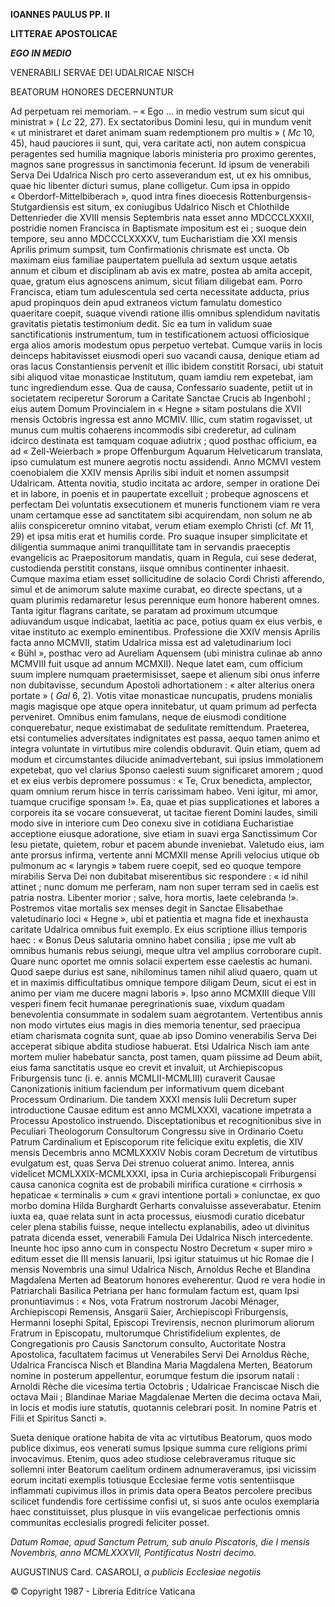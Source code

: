 **IOANNES PAULUS PP. II**

**LITTERAE** **APOSTOLICAE**

***EGO IN MEDIO***

VENERABILI SERVAE DEI UDALRICAE NISCH

BEATORUM HONORES DECERNUNTUR

Ad perpetuam rei memoriam. – « Ego ... in medio vestrum sum sicut qui ministrat » ( *Lc* 22, 27). Ex sectatoribus Domini Iesu, qui in mundum venit « ut ministraret et daret animam suam redemptionem pro multis » ( *Mc* 10, 45), haud pauciores ii sunt, qui, vera caritate acti, non autem conspicua peragentes sed humilia magnique laboris ministeria pro proximo gerentes, magnos sane progressus in sanctimonia fecerunt. Id ipsum de venerabili Serva Dei Udalrica Nisch pro certo asseverandum est, ut ex his omnibus, quae hic libenter dicturi sumus, plane colligetur. Cum ipsa in oppido « Oberdorf-Mittelbiberach », quod intra fines dioecesis Rottenburgensis-Stutgardiensis est situm, ex coniugibus Udalrico Nisch et Chlothilde Dettenrieder die XVIII mensis Septembris nata esset anno MDCCCLXXXII, postridie nomen Francisca in Baptismate impositum est ei ; suoque dein tempore, seu anno MDCCCLXXXXV, tum Eucharistiam die XXI mensis Aprilis primum sumpsit, tum Confirmationis chrismate est uncta. Ob maximam eius familiae paupertatem puellula ad sextum usque aetatis annum et cibum et disciplinam ab avis ex matre, postea ab amita accepit, quae, gratum eius agnoscens animum, sicut filiam diligebat eam. Porro Francisca, etiam tum adulescentula sed certa necessitate adducta, prius apud propinquos dein apud extraneos victum famulatu domestico quaeritare coepit, suaque vivendi ratione illis omnibus splendidum navitatis gravitatis pietatis testimonium dedit. Sic ea tum in validum suae sanctificationis instrumentum, tum in testificationem actuosi officiosique erga alios amoris modestum opus perpetuo vertebat. Cumque variis in locis deinceps habitavisset eiusmodi operi suo vacandi causa, denique etiam ad oras lacus Constantiensis pervenit et illic ibidem constitit Rorsaci, ubi statuit sibi aliquod vitae monasticae Institutum, quam iamdiu rem expetebat, iam tunc ingrediendum esse. Qua de causa, Confessario suadente, petiit ut in societatem reciperetur Sororum a Caritate Sanctae Crucis ab Ingenbohl ; eius autem Domum Provincialem in « Hegne » sitam postulans die XVII mensis Octobris ingressa est anno MCMIV. Illic, cum statim rogavisset, ut munus cum multis cohaerens incommodis sibi crederetur, ad culinam idcirco destinata est tamquam coquae adiutrix ; quod posthac officium, ea ad « Zell-Weierbach » prope Offenburgum Aquarum Helveticarum translata, ipso cumulatum est munere aegrotis noctu assidendi. Anno MCMVI vestem coenobialem die XXIV mensis Aprilis sibi induit et nomen assumpsit Udalricam. Attenta novitia, studio incitata ac ardore, semper in oratione Dei et in labore, in poenis et in paupertate excelluit ; probeque agnoscens et perfectam Dei voluntatis exsecutionem et muneris functionem viam re vera unam certamque esse ad sanctitatem sibi acquirendam, non solum ne ab aliis conspiceretur omnino vitabat, verum etiam exemplo Christi (cf. *Mt* 11, 29) et ipsa mitis erat et humilis corde. Pro suaque insuper simplicitate et diligentia summaque animi tranquillitate tam in servandis praeceptis evangelicis ac Praepositorum mandatis, quam in Regula, cui sese dederat, custodienda perstitit constans, iisque omnibus continenter inhaesit. Cumque maxima etiam esset sollicitudine de solacio Cordi Christi afferendo, simul et de animorum salute maxime curabat, eo directe spectans, ut a quam plurimis redamaretur Iesus perennique eum honore haberent omnes. Tanta igitur flagrans caritate, se paratam ad proximum utcumque adiuvandum usque indicabat, laetitia ac pace, potius quam ex eius verbis, e vitae instituto ac exemplo eminentibus. Professione die XXIV mensis Aprilis facta anno MCMVII, statim Udalrica missa est ad valetudinarium loci « Bühl », posthac vero ad Aureliam Aquensem (ubi ministra culinae ab anno MCMVIII fuit usque ad annum MCMXII). Neque latet eam, cum officium suum implere numquam praetermisisset, saepe et alienum sibi onus inferre non dubitavisse, secundum Apostoli adhortationem : « alter alterius onera portate » ( *Gal* 6, 2). Votis vitae monasticae nuncupatis, prudens monialis magis magisque ope atque opera innitebatur, ut quam primum ad perfecta perveniret. Omnibus enim famulans, neque de eiusmodi conditione conquerebatur, neque existimabat de sedulitate remittendum. Praeterea, etsi contumelies adversitates indignitates est passa, aequo tamen animo et integra voluntate in virtutibus mire colendis obduravit. Quin etiam, quem ad modum et circumstantes dilucide animadvertebant, sui ipsius immolationem expetebat, quo vel clarius Sponso caelesti suum significaret amorem ; quod et ex eius verbis depromere possumus : « Te, Crux benedicta, amplector, quam omnium rerum hisce in terris carissimam habeo. Veni igitur, mi amor, tuamque crucifige sponsam !». Ea, quae et pias supplicationes et labores a corporeis ita se vocare consueverat, ut tacitae fierent Domini laudes, simili modo sive in interiore cum Deo conexu sive in cotidiana Eucharistiae acceptione eiusque adoratione, sive etiam in suavi erga Sanctissimum Cor Iesu pietate, quietem, robur et pacem abunde inveniebat. Valetudo eius, iam ante prorsus infirma, vertente anni MCMXII mense Aprili velocius utique ob pulmonum ac « laryngis » tabem ruere coepit, sed eo quoque tempore mirabilis Serva Dei non dubitabat miserentibus sic respondere : « id nihil attinet ; nunc domum me perferam, nam non super terram sed in caelis est patria nostra. Libenter morior ; salve, hora mortis, laete celebranda !». Postremos vitae mortalis sex menses degit in Sanctae Elisabethae valetudinario loci « Hegne », ubi et patientia et magna fide et inexhausta caritate Udalrica omnibus fuit exemplo. Ex eius scriptione illius temporis haec : « Bonus Deus salutaria omnino habet consilia ; ipse me vult ab omnibus humanis rebus seiungi, meque ultra vel amplius corroborare cupit. Quare nunc oportet me omnis solacii expertem esse caelestis ac humani. Quod saepe durius est sane, nihilominus tamen nihil aliud quaero, quam ut et in maximis difficultatibus omnique tempore diligam Deum, sicut ei est in animo per viam me ducere magni laboris ». Ipso anno MCMXIII dieque VIII vesperi finem fecit humanae peregrinationis suae, vixdum quadam benevolentia consummate in sodalem suam aegrotantem. Vertentibus annis non modo virtutes eius magis in dies memoria tenentur, sed praecipua etiam charismata cognita sunt, quae ab ipso Domino venerabilis Serva Dei acceperat sibique abdita studiose habuerat. Etsi Udalrica Nisch iam ante mortem mulier habebatur sancta, post tamen, quam piissime ad Deum abiit, eius fama sanctitatis usque eo crevit et invaluit, ut Archiepiscopus Friburgensis tunc (i. e. annis MCMLII-MCMLIII) curaverit Causae Canonizationis initium faciendum per informativum quem dicebant Processum Ordinarium. Die tandem XXXI mensis Iulii Decretum super introductione Causae editum est anno MCMLXXXI, vacatione impetrata a Processu Apostolico instruendo. Disceptationibus et recognitionibus sive in Peculiari Theologorum Consultorum Congressu sive in Ordinario Coetu Patrum Cardinalium et Episcoporum rite felicique exitu expletis, die XIV mensis Decembris anno MCMLXXXIV Nobis coram Decretum de virtutibus evulgatum est, quas Serva Dei strenuo coluerat animo. Interea, annis videlicet MCMLXXIX-MCMLXXXI, ipsa in Curia archiepiscopali Friburgensi causa canonica cognita est de probabili mirifica curatione « cirrhosis » hepaticae « terminalis » cum « gravi intentione portali » coniunctae, ex quo morbo domina Hilda Burghardt Gerharts convaluisse asseverabatur. Etenim iuxta ea, quae relata sunt in acta processus, eiusmodi curatio dicebatur celer plena stabilis fuisse, neque intellectu explanabilis, adeo ut divinitus patrata dicenda esset, venerabili Famula Dei Udalrica Nisch intercedente. Ineunte hoc ipso anno cum in conspectu Nostro Decretum « super miro » editum esset die III mensis Ianuarii, Ipsi igitur statuimus ut hic Romae die I mensis Novembris una simul Udalrica Nisch, Arnoldus Reche et Blandina Magdalena Merten ad Beatorum honores eveherentur. Quod re vera hodie in Patriarchali Basilica Petriana per hanc formulam factum est, quam Ipsi pronuntiavimus : « Nos, vota Fratrum nostrorum Jacobi Ménager, Archiepiscopi Remensis, Ansgarii Saier, Archiepiscopi Friburgensis, Hermanni Iosephi Spital, Episcopi Trevirensis, necnon plurimorum aliorum Fratrum in Episcopatu, multorumque Christifidelium explentes, de Congregationis pro Causis Sanctorum consulto, Auctoritate Nostra Apostolica, facultatem facimus ut Venerabiles Servi Dei Arnoldus Rèche, Udalrica Francisca Nisch et Blandina Maria Magdalena Merten, Beatorum nomine in posterum appellentur, eorumque festum die ipsorum natali : Arnoldi Rèche die vicesima tertia Octobris ; Udalricae Franciscae Nisch die octava Maii ; Blandinae Mariae Magdalenae Merten die decima octava Maii, in locis et modis iure statutis, quotannis celebrari posit. In nomine Patris et Filii et Spiritus Sancti ».

Sueta denique oratione habita de vita ac virtutibus Beatorum, quos modo publice diximus, eos venerati sumus Ipsique summa cure religions primi invocavimus. Etenim, quos adeo studiose celebraveramus rituque sic sollemni inter Beatorum caelitum ordinem adnumeraveramus, ipsi vicissim eorum incitati exemplis totiusque Ecclesiae ferme votis sententiisque inflammati cupivimus illos in primis data opera Beatos percolere precibus scilicet fundendis fore certissime confisi ut, si suos ante oculos exemplaria haec constituisset, plus plusque in viis evangelicae perfectionis omnis communitas ecclesialis progredi feliciter posset.

*Datum Romae, apud Sanctum Petrum, sub anulo Piscatoris, die I mensis Novembris, anno MCMLXXXVII, Pontificatus Nostri decimo.*

AUGUSTINUS Card. CASAROLI, *a publicis Ecclesiae negotiis*

© Copyright 1987 - Libreria Editrice Vaticana